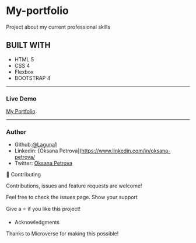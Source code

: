 # My-portfolio
Project about my current professional skills


## BUILT WITH
* HTML 5
* CSS 4
* Flexbox
* BOOTSTRAP 4
****


### Live Demo 
 [My Portfolio](https://rawcdn.githack.com/Laguna1/Portfolio/b22518311c64624b56590ce028b59ddc39d6d699/home.html) 
***


### Author
 - Github:[@Laguna1](https://github.com/Laguna1)
 - Linkedin: [Oksana Petrova](https://www.linkedin.com/in/oksana-petrova/
 - Twitter: [Oksana Petrova](https://twitter.com/OksanaP48303303)


🤝 Contributing

Contributions, issues and feature requests are welcome!

Feel free to check the issues page. Show your support

Give a ⭐️ if you like this project! 

- Acknowledgments

Thanks to Microverse for making this possible!
